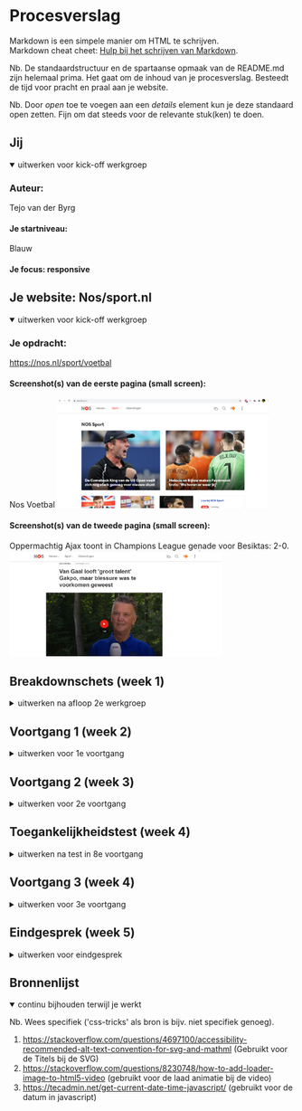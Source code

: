 # Procesverslag
Markdown is een simpele manier om HTML te schrijven.  
Markdown cheat cheet: [Hulp bij het schrijven van Markdown](https://github.com/adam-p/markdown-here/wiki/Markdown-Cheatsheet).

Nb. De standaardstructuur en de spartaanse opmaak van de README.md zijn helemaal prima. Het gaat om de inhoud van je procesverslag. Besteedt de tijd voor pracht en praal aan je website.

Nb. Door *open* toe te voegen aan een *details* element kun je deze standaard open zetten. Fijn om dat steeds voor de relevante stuk(ken) te doen.





## Jij

<details open>
<summary>uitwerken voor kick-off werkgroep</summary>

### Auteur:
Tejo van der Byrg

#### Je startniveau:
Blauw

#### Je focus:  responsive 
 
</details>





## Je website: Nos/sport.nl

<details open>
<summary>uitwerken voor kick-off werkgroep</summary>

### Je opdracht:
https://nos.nl/sport/voetbal

#### Screenshot(s) van de eerste pagina (small screen): 
Nos Voetbal 
<img src="images/voorbeeld1.png" width="375px" alt="omschrijving van de pagina">

#### Screenshot(s) van de tweede pagina (small screen):
Oppermachtig Ajax toont in Champions League genade voor Besiktas: 2-0.
<img src="images/voorbeeld2.png" width="375px" alt="omschrijving van de pagina">
 
</details>





## Breakdownschets (week 1)

<details>
<summary>uitwerken na afloop 2e werkgroep</summary>

### de hele pagina: 
<img src="images/breakdownschets.png" width="375px" alt="breakdown van de hele pagina">

</details>





## Voortgang 1 (week 2)

<details>
<summary>uitwerken voor 1e voortgang</summary>

### Stand van zaken


1.Ervoor zorgen dat de Header altijd zichtbaar is bovenin zonder dat het overlapt met de tekst op de main.
<img src="probleem1" width="375px" alt="Header overlapt met main">
code Header:
    position: fixed;
    display: flex;
    justify-content: space-around;
    background-color: white;
    margin-bottom: 1em;


### Agenda voor meeting
samen met je groepje opstellen

| student 1      | student 2          | student 3    | student 4        |
| ---            | ---                | ---          | ---              |
| dit bespreken  | en dit             | en ik dit    | en dan ik dat    |
| en dat ook nog | dit als er tijd is | nog een punt | dit wil ik zeker |
| ...            | ...                | ...          | ...              |


### Verslag van meeting
hier na afloop snel de uitkomsten van de meeting vastleggen

- Flexblox gebruiken ipv positions.
- z-index in de header gebruiken.
- eerst html afmaken dan beginnen met css.
- de O van NOS in een span zetten en dan rode kleur geven.

</details>





## Voortgang 2 (week 3)

<details>
<summary>uitwerken voor 2e voortgang</summary>

### Stand van zaken
IK heb de feedback van week 2 verwerkt, heb extra html/css toegevoegd, Heb een day/light modus aangemaakt en ik heb mijn eerste hamburger menu af.


### Agenda voor meeting
samen met je groepje opstellen

| student 1      | student 2          | student 3    | student 4        |
| ---            | ---                | ---          | ---              |
| dit bespreken  | en dit             | en ik dit    | en dan ik dat    |
| en dat ook nog | dit als er tijd is | nog een punt | dit wil ik zeker |
| ...            | ...                | ...          | ...              |


### Verslag van meeting
hier na afloop snel de uitkomsten van de meeting vastleggen


- Het Hamburger menu laten verschijnen op een andere manier.
- Hamburger menu met mouse over niet met click event.
- Id mainheader weghalen.

</details>





## Toegankelijkheidstest (week 4)

<details>
<summary>uitwerken na test in 8e voortgang</summary>

### Bevindingen
Lijst met je bevindingen die in de test naar voren kwamen:

#### Screen reader SVG.
Bij de screenreader merkte ik dat de SVG,s werden voorgelezen als 'afbeelding'. Ik heb geprobeerd dat te fixen met een alt tag maar die mag je niet bij een svg zetten.


#### Darkmode bij oog beperkingen.
Bij de oog beperkingen viel op dat de darkmode makkelijker te lezen was dan light mode. 



#### Toetsenbord. 
Site is met toetsenbord goed bestuurbaar.


#### Met schok is de site moeilijk te besturen. 
Met de schok is de site heel moeilijk te besturen het beste hier tegen zou zijn om voice control te gebruiker maar weet niet hoe ik dat moet doen.

</details>





## Voortgang 3 (week 4)

<details>
<summary>uitwerken voor 3e voortgang</summary>

### Stand van zaken
Ik heb deze week een start gemaakt aan de 2de pagina waarin ik ook een video heb ingezet. Daarnaast is de site nu ook toegankelijk.


### Agenda voor meeting
samen met je groepje opstellen

| student 1      | student 2          | student 3    | student 4        |
| ---            | ---                | ---          | ---              |
| dit bespreken  | en dit             | en ik dit    | en dan ik dat    |
| en dat ook nog | dit als er tijd is | nog een punt | dit wil ik zeker |
| ...            | ...                | ...          | ...              |


### Verslag van meeting
hier na afloop snel de uitkomsten van de meeting vastleggen

- Svg alt doormiddel van <titel>
- laad animatie video door poster
- Height:auto; bij de afbeelding in de sections 

</details>





## Eindgesprek (week 5)

<details>
<summary>uitwerken voor eindgesprek</summary>

### Stand van zaken
Het laatste gedeelte ging goed en ik ben best tevreden over het eind resultaat met name over het haloween thema.
Op 31 oktober krijgt de site een haloween thema.
Voor de rest ben ik ook tevreden over het laadscherm van de video en de laatste styling.

### Belangrijke dingen
1. Om van de ene pagina naar de andere pagina te navigeren kan beste moeilijk zijn. De index.html is te vinden door in de navigatie op sport te drukken en dan bij het hamburger menu op voetbal te drukken.
De 2de pagina is te vinden door op de index.html pagina te drukken op de bovenste section degene die over Ajax Besiktas gaat.
2. Als ik wat dingen aan de site zou toevoegen zijn het voicecontrol en de video laadscherm zoals bij de echte site.

### Surface plane
Ik heb bij de surface plane de volgende 6 dingen gedaan 
1. Day/light modus. 
2. Dom manipulatie (foto die wisselt bij de day/light modus knop).
3. Video.
4. Animatie (laad animatie video).
5. Custom theme (de site heeft een haloween theme).
6. Advanced positioning (z-index).

</details>





## Bronnenlijst

<details open>
<summary>continu bijhouden terwijl je werkt</summary>

Nb. Wees specifiek ('css-tricks' als bron is bijv. niet specifiek genoeg).

1. https://stackoverflow.com/questions/4697100/accessibility-recommended-alt-text-convention-for-svg-and-mathml (Gebruikt voor de Titels bij de SVG)
2. https://stackoverflow.com/questions/8230748/how-to-add-loader-image-to-html5-video (gebruikt voor de laad animatie bij de video)
3. https://tecadmin.net/get-current-date-time-javascript/ (gebruikt voor de datum in javascript)

</details>